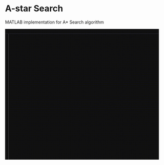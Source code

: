 # A-star Search
MATLAB implementation for A* Search algorithm

![Astar algorithm demo](Astar_demo.gif "Astar algorithm demo")
